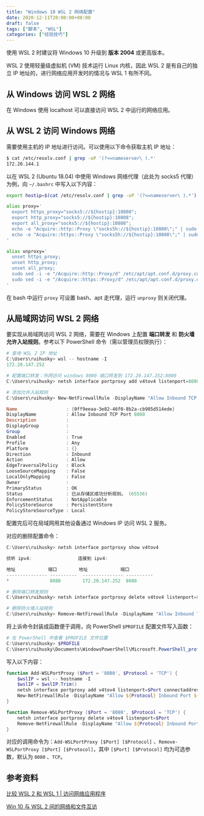 ```yaml
---
title: "Windows 10 WSL 2 网络配置"
date: 2020-12-11T20:00:00+08:00
draft: false
tags: ["脚本", "WSL"]
categories: ["经验技巧"]
---
```


使用 WSL 2 时建议将 Windows 10 升级到 **版本 2004** 或更高版本。

WSL 2 使用轻量级虚拟机 (VM) 技术运行 Linux 内核，因此 WSL 2 是有自己的独立 IP 地址的，进行网络应用开发时的情况与 WSL 1 有所不同。

## 从 Windows 访问 WSL 2 网络

在 Windows 使用 localhost 可以直接访问 WSL 2 中运行的网络应用。

## 从 WSL 2 访问 Windows 网络

需要使用主机的 IP 地址进行访问。可以使用以下命令获取主机 IP 地址：

```bash
$ cat /etc/resolv.conf | grep -oP '(?<=nameserver\ ).*'
172.20.144.1
```

以在 WSL 2 (Ubuntu 18.04) 中使用 Windows 网络代理（此处为 socks5 代理）为例，向 `~/.bashrc` 中写入以下内容：

```bash
export hostip=$(cat /etc/resolv.conf | grep -oP '(?<=nameserver\ ).*')

alias proxy='
  export https_proxy="socks5://${hostip}:10808";
  export http_proxy="socks5://${hostip}:10808";
  export all_proxy="socks5://${hostip}:10808";
  echo -e "Acquire::http::Proxy \"socks5h://${hostip}:10808\";" | sudo tee -a /etc/apt/apt.conf.d/proxy.conf > /dev/null;
  echo -e "Acquire::https::Proxy \"socks5h://${hostip}:10808\";" | sudo tee -a /etc/apt/apt.conf.d/proxy.conf > /dev/null;
'

alias unproxy='
  unset https_proxy;
  unset http_proxy;
  unset all_proxy;
  sudo sed -i -e "/Acquire::http::Proxy/d" /etc/apt/apt.conf.d/proxy.conf;
  sudo sed -i -e "/Acquire::https::Proxy/d" /etc/apt/apt.conf.d/proxy.conf;
'
```

在 bash 中运行 `proxy` 可设置 bash、apt 走代理，运行 `unproxy` 则关闭代理。

## 从局域网访问 WSL 2 网络

要实现从局域网访问 WSL 2 网络，需要在 Windows 上配置 **端口转发** 和 **防火墙允许入站规则**。参考以下 PowerShell 命令（需以管理员权限执行）：

```powershell
# 查询 WSL 2 IP 地址
C:\Users\ruihusky> wsl -- hostname -I
172.20.147.252

# 配置端口转发：外网访问 windows 8080 端口转发到 172.20.147.252:8080
C:\Users\ruihusky> netsh interface portproxy add v4tov4 listenport=8080 connectaddress=172.20.147.252 connectport=8080

# 添加允许入站规则
C:\Users\ruihusky> New-NetFirewallRule -DisplayName "Allow Inbound TCP Port 8080" -Direction Inbound -Action Allow -Protocol TCP -LocalPort 8080

Name                  : {0ff9eeaa-3e82-46f0-8b2a-cb985d514ede}
DisplayName           : Allow Inbound TCP Port 8080
Description           :
DisplayGroup          :
Group                 :
Enabled               : True
Profile               : Any
Platform              : {}
Direction             : Inbound
Action                : Allow
EdgeTraversalPolicy   : Block
LooseSourceMapping    : False
LocalOnlyMapping      : False
Owner                 :
PrimaryStatus         : OK
Status                : 已从存储区成功分析规则。 (65536)
EnforcementStatus     : NotApplicable
PolicyStoreSource     : PersistentStore
PolicyStoreSourceType : Local
```

配置完后可在局域网用其他设备通过 Windows IP 访问 WSL 2 服务。

对应的删除配置命令：

```powershell
C:\Users\ruihusky> netsh interface portproxy show v4tov4

侦听 ipv4:                 连接到 ipv4:

地址            端口        地址            端口
--------------- ----------  --------------- ----------
*               8080        172.20.147.252  8080

# 删除端口转发规则
C:\Users\ruihusky> netsh interface portproxy delete v4tov4 listenport=8080

# 删除防火墙入站规则
C:\Users\ruihusky> Remove-NetFirewallRule -DisplayName "Allow Inbound TCP Port 8080"
```

将上诉命令封装成函数便于调用，向 PowerShell `$PROFILE` 配置文件写入函数：

```powershell
# 在 PowerShell 中查看 $PROFILE 文件位置
C:\Users\ruihusky> $PROFILE
C:\Users\ruihusky\Documents\WindowsPowerShell\Microsoft.PowerShell_profile.ps1
```

写入以下内容：

```powershell
function Add-WSLPortProxy ($Port = '8080', $Protocol = 'TCP') {
    $wslIP = wsl -- hostname -I
    $wslIP = $wslIP.Trim()
    netsh interface portproxy add v4tov4 listenport=$Port connectaddress=$wslIP connectport=$Port
    New-NetFirewallRule -DisplayName "Allow ${Protocol} Inbound Port ${Port}" -Direction Inbound -Action Allow -Protocol $Protocol -LocalPort $Port
}

function Remove-WSLPortProxy ($Port = '8080', $Protocol = 'TCP') {
    netsh interface portproxy delete v4tov4 listenport=$Port
    Remove-NetFirewallRule -DisplayName "Allow ${Protocol} Inbound Port ${Port}"
}
```

对应的调用命令为：`Add-WSLPortProxy [$Port] [$Protocol]` 、`Remove-WSLPortProxy [$Port] [$Protocol]`，其中 `[$Port] [$Protocol]` 均为可选参数，默认为 `8080` 、`TCP`。

## 参考资料

[比较 WSL 2 和 WSL 1 | 访问网络应用程序](https://docs.microsoft.com/zh-cn/windows/wsl/compare-versions#accessing-network-applications)

[Win 10 与 WSL 2 间的网络和文件互访](https://logi.im/script/achieving-access-to-files-and-resources-on-the-network-between-win10-and-wsl2.html)
